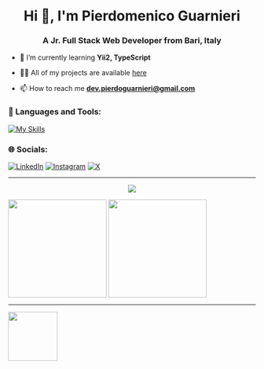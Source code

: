 <h1 align="center">Hi 👋, I'm Pierdomenico Guarnieri</h1>
<h3 align="center">A Jr. Full Stack Web Developer from Bari, Italy</h3>

- 🌱 I’m currently learning **Yii2, TypeScript**

- 👨‍💻 All of my projects are available [here](https://pierdomenico-guarnieri.netlify.app/)

- 📫 How to reach me **dev.pierdoguarnieri@gmail.com**

<h3 align="left">🔧 Languages and Tools:</h3> 

[![My Skills](https://skillicons.dev/icons?i=html,css,bootstrap,js,jquery,vue,sass,mysql,php,laravel,cpp,cs,matlab,nodejs,vscode,visualstudio,md,git,github,docker,netlify,cloudflare,blender,ps,linux)](https://skillicons.dev)

<h3 align="left">🌐 Socials:</h3>

[![LinkedIn](https://img.shields.io/badge/LinkedIn-%230077B5.svg?logo=linkedin&logoColor=white)](https://linkedin.com/in/pierdomenico-guarnieri-820740263) [![Instagram](https://img.shields.io/badge/Instagram-%230077B5.svg?logo=Instagram&logoColor=white&color=dd2a7b)](https://instagram.com/pierdo__) [![X](https://img.shields.io/badge/X-%230077B5.svg?logo=X&logoColor=white&color=000000)](https://twitter.com/pierdev_)

---

<p align="center">
  <a href="https://visitcount.itsvg.in">
    <img src="https://visitcount.itsvg.in/api?id=pierdomenicoguarnieri&label=Profile%20Views&color=12&icon=5&pretty=true" />
  </a>
</p>

<span>
  <img height=200 align="center" src="https://github-readme-stats.vercel.app/api/top-langs?username=pierdomenicoguarnieri&show_icons=true&theme=dark&locale=en&layout=donut&hide=blade"/>
</span>

<span>
  <img height=200 align="center" src="https://github-readme-stats.vercel.app/api?username=pierdomenicoguarnieri&show_icons=true&theme=dark&locale=en&rank_icon=github&include_all_commits=true&custom_title=Stats&show=prs_merged"/>
</span>

---

<span>
  <img height=100 align="center" src="https://github-readme-stats.vercel.app/api/wakatime?username=pierdoguarnieri&layout=compact&theme=dark"/>
</span>
